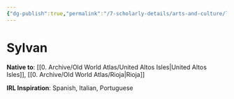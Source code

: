 ```yaml
---
{"dg-publish":true,"permalink":"/7-scholarly-details/arts-and-culture/languages/sylvan/"}
---
```


# Sylvan

**Native to**: [[0. Archive/Old World Atlas/United Altos Isles\|United Altos Isles]], [[0. Archive/Old World Atlas/Rioja\|Rioja]] 

**IRL Inspiration**: Spanish, Italian, Portuguese 